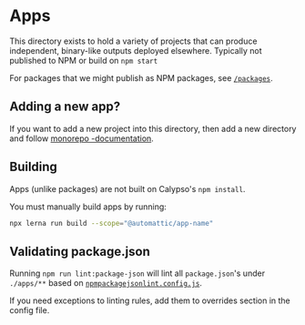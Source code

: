 # Apps

This directory exists to hold a variety of projects that can produce independent, binary-like outputs deployed elsewhere. Typically not published to NPM or build on `npm start`

For packages that we might publish as NPM packages, see [`/packages`](../packages).

## Adding a new app?

If you want to add a new project into this directory, then add a new directory and follow [monorepo -documentation](../docs/monorepo.md).

## Building

Apps (unlike packages) are not built on Calypso's `npm install`.

You must manually build apps by running:

```bash
npx lerna run build --scope="@automattic/app-name"
```

## Validating package.json
Running `npm run lint:package-json` will lint all `package.json`'s under `./apps/**` based on [`npmpackagejsonlint.config.js`](../npmpackagejsonlint.config.js).

If you need exceptions to linting rules, add them to overrides section in the config file.

